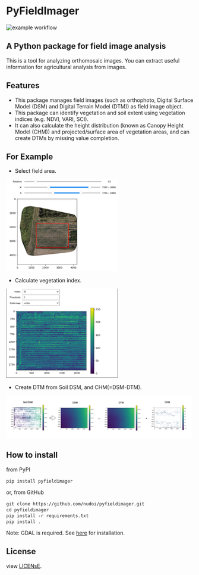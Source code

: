 # PyFieldImager

![example workflow](https://github.com/nudoi/pyfieldimager/actions/workflows/python-publish.yml/badge.svg)

## A Python package for field image analysis

This is a tool for analyzing orthomosaic images. You can extract useful information for agricultural analysis from images.

## Features

- This package manages field images (such as orthophoto, Digital Surface Model (DSM) and Digital Terrain Model (DTM)) as field image object.
- This package can identify vegetation and soil extent using vegetation indices (e.g. NDVI, VARI, SCI).
- It can also calculate the height distribution (known as Canopy Height Model (CHM)) and projected/surface area of vegetation areas, and can create DTMs by missing value completion.

## For Example

- Select field area.

<img alt="select_field" src="examples/img/select_field.png" width="300px">

- Calculate vegetation index.

<img alt="field_index" src="examples/img/field_index.png" width="300px">

- Create DTM from Soil DSM, and CHM(=DSM-DTM).

<img alt="field_index" src="examples/img/create_chm.png" width="500px">

## How to install

from PyPI

```
pip install pyfieldimager
```

or, from GitHub

```
git clone https://github.com/nudoi/pyfieldimager.git
cd pyfieldimager
pip install -r requirements.txt
pip install .
```

Note: GDAL is required. See [here](https://pypi.org/project/GDAL/) for installation.

## License

view [LICENsE](LICENSE).